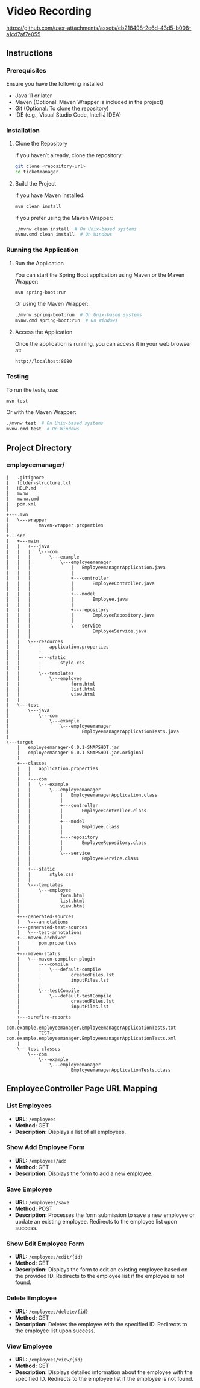 # Video Recording
https://github.com/user-attachments/assets/eb218498-2e6d-43d5-b008-a1cd7af7e055

## Instructions
### Prerequisites

Ensure you have the following installed:
- Java 11 or later
- Maven (Optional: Maven Wrapper is included in the project)
- Git (Optional: To clone the repository)
- IDE (e.g., Visual Studio Code, IntelliJ IDEA)

### Installation

1. Clone the Repository
   
   If you haven’t already, clone the repository:
   ```bash
   git clone <repository-url>
   cd ticketmanager
   ```

2. Build the Project

   If you have Maven installed:
   ```bash
   mvn clean install
   ```

   If you prefer using the Maven Wrapper:
   ```bash
   ./mvnw clean install  # On Unix-based systems
   mvnw.cmd clean install  # On Windows
   ```

### Running the Application

1. Run the Application

   You can start the Spring Boot application using Maven or the Maven Wrapper:
   ```bash
   mvn spring-boot:run
   ```

   Or using the Maven Wrapper:
   ```bash
   ./mvnw spring-boot:run  # On Unix-based systems
   mvnw.cmd spring-boot:run  # On Windows
   ```

2. Access the Application

   Once the application is running, you can access it in your web browser at:
   ```
   http://localhost:8080
   ```

### Testing

To run the tests, use:
```bash
mvn test
```

Or with the Maven Wrapper:
```bash
./mvnw test  # On Unix-based systems
mvnw.cmd test  # On Windows
```

## Project Directory

### employeemanager/

```
|   .gitignore
|   folder-structure.txt
|   HELP.md
|   mvnw
|   mvnw.cmd
|   pom.xml
|   
+---.mvn
|   \---wrapper
|           maven-wrapper.properties
|           
+---src
|   +---main
|   |   +---java
|   |   |   \---com
|   |   |       \---example
|   |   |           \---employeemanager
|   |   |               |   EmployeemanagerApplication.java
|   |   |               |   
|   |   |               +---controller
|   |   |               |       EmployeeController.java
|   |   |               |       
|   |   |               +---model
|   |   |               |       Employee.java
|   |   |               |       
|   |   |               +---repository
|   |   |               |       EmployeeRepository.java
|   |   |               |       
|   |   |               \---service
|   |   |                       EmployeeService.java
|   |   |                       
|   |   \---resources
|   |       |   application.properties
|   |       |   
|   |       +---static
|   |       |       style.css
|   |       |       
|   |       \---templates
|   |           \---employee
|   |                   form.html
|   |                   list.html
|   |                   view.html
|   |                   
|   \---test
|       \---java
|           \---com
|               \---example
|                   \---employeemanager
|                           EmployeemanagerApplicationTests.java
|                           
\---target
    |   employeemanager-0.0.1-SNAPSHOT.jar
    |   employeemanager-0.0.1-SNAPSHOT.jar.original
    |   
    +---classes
    |   |   application.properties
    |   |   
    |   +---com
    |   |   \---example
    |   |       \---employeemanager
    |   |           |   EmployeemanagerApplication.class
    |   |           |   
    |   |           +---controller
    |   |           |       EmployeeController.class
    |   |           |       
    |   |           +---model
    |   |           |       Employee.class
    |   |           |       
    |   |           +---repository
    |   |           |       EmployeeRepository.class
    |   |           |       
    |   |           \---service
    |   |                   EmployeeService.class
    |   |                   
    |   +---static
    |   |       style.css
    |   |       
    |   \---templates
    |       \---employee
    |               form.html
    |               list.html
    |               view.html
    |               
    +---generated-sources
    |   \---annotations
    +---generated-test-sources
    |   \---test-annotations
    +---maven-archiver
    |       pom.properties
    |       
    +---maven-status
    |   \---maven-compiler-plugin
    |       +---compile
    |       |   \---default-compile
    |       |           createdFiles.lst
    |       |           inputFiles.lst
    |       |           
    |       \---testCompile
    |           \---default-testCompile
    |                   createdFiles.lst
    |                   inputFiles.lst
    |                   
    +---surefire-reports
    |       com.example.employeemanager.EmployeemanagerApplicationTests.txt
    |       TEST-com.example.employeemanager.EmployeemanagerApplicationTests.xml
    |       
    \---test-classes
        \---com
            \---example
                \---employeemanager
                        EmployeemanagerApplicationTests.class
```

## EmployeeController Page URL Mapping

### List Employees

- **URL:** `/employees`
- **Method:** GET
- **Description:** Displays a list of all employees.

### Show Add Employee Form

- **URL:** `/employees/add`
- **Method:** GET
- **Description:** Displays the form to add a new employee.

### Save Employee

- **URL:** `/employees/save`
- **Method:** POST
- **Description:** Processes the form submission to save a new employee or update an existing employee. Redirects to the employee list upon success.

### Show Edit Employee Form

- **URL:** `/employees/edit/{id}`
- **Method:** GET
- **Description:** Displays the form to edit an existing employee based on the provided ID. Redirects to the employee list if the employee is not found.

### Delete Employee

- **URL:** `/employees/delete/{id}`
- **Method:** GET
- **Description:** Deletes the employee with the specified ID. Redirects to the employee list upon success.

### View Employee

- **URL:** `/employees/view/{id}`
- **Method:** GET
- **Description:** Displays detailed information about the employee with the specified ID. Redirects to the employee list if the employee is not found.
